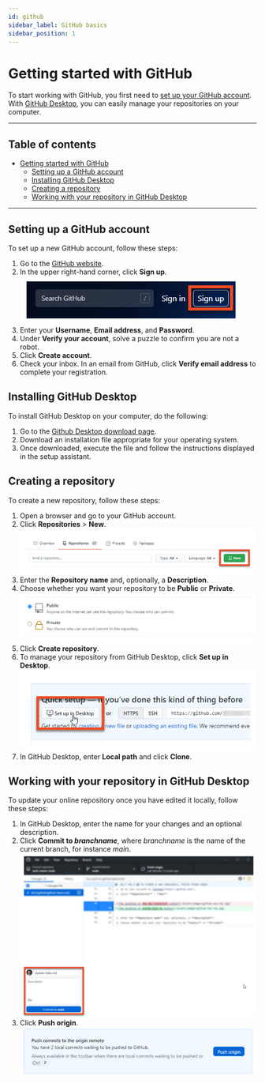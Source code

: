 ```yaml
---
id: github
sidebar_label: GitHub basics
sidebar_position: 1
---
```


Getting started with GitHub
===========================

To start working with GitHub, you first need to [set up your GitHub account](#setting-up-a-github-account). With [GitHub Desktop](#installing-github-desktop), you can easily manage your repositories on your computer.

----------------------

<h2 class="text-delta">Table of contents</h2>

- [Getting started with GitHub](#getting-started-with-github)
  - [Setting up a GitHub account](#setting-up-a-github-account)
  - [Installing GitHub Desktop](#installing-github-desktop)
  - [Creating a repository](#creating-a-repository)
  - [Working with your repository in GitHub Desktop](#working-with-your-repository-in-github-desktop)

----------------------

## Setting up a GitHub account

To set up a new GitHub account, follow these steps:

1. Go to the [GitHub website](https://github.com).
2. In the upper right-hand corner, click **Sign up**.
  ![The Sign up button on GitHub](../../static/img/figures/github-sign-up.jpg)
3. Enter your **Username**, **Email address**, and **Password**.
4. Under **Verify your account**, solve a puzzle to confirm you are not a robot.
5. Click **Create account**.
6. Check your inbox. In an email from GitHub, click **Verify email address** to complete your registration.

## Installing GitHub Desktop

To install GitHub Desktop on your computer, do the following:

1. Go to the [Github Desktop download page](https://desktop.github.com/).
2. Download an installation file appropriate for your operating system.
3. Once downloaded, execute the file and follow the instructions displayed in the setup assistant.

## Creating a repository

To create a new repository, follow these steps:

1. Open a browser and go to your GitHub account.
2. Click **Repositories** > **New**.
  ![The GitHub button for creating a new repository](../../static/img/figures/github-new-rep.jpg)
3. Enter the **Repository name** and, optionally, a **Description**.
4. Choose whether you want your repository to be **Public** or **Private**.
  ![Options to set your repository either public or private](../../static/img/figures/github-public-private.jpg)
5. Click **Create repository**.
6. To manage your repository from GitHub Desktop, click **Set up in Desktop**.
   ![GitHub Set up in Desktop button](../../static/img/figures/github-set-up-in-desktop.jpg)
7. In GitHub Desktop, enter **Local path** and click **Clone**.

## Working with your repository in GitHub Desktop

To update your online repository once you have edited it locally, follow these steps:

1. In GitHub Desktop, enter the name for your changes and an optional description.
2. Click **Commit to *branchname***, where *branchname* is the name of the current branch, for instance *main*.
  ![GitHub Desktop fields for describing your changes and the commit button](../../static/img/figures/github-commit.jpg)
3. Click **Push origin**.
  ![The Push origin button in GitHub Desktop](../../static/img/figures/github-push.jpg)
